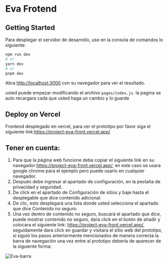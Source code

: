 # Eva Frotend
## Getting Started

Para desplegar el servidor de desarrollo, use en la consola de comandos lo siguiente:

```bash
npm run dev
# or
yarn dev
# or
pnpm dev
```

Abra [http://localhost:3000](http://localhost:3000) con su navegador para ver el resultado.

usted puede empezar modificando el archivo `pages/index.js`. la pagina se auto recargara cada que usted haga un cambio y lo guarde

## Deploy on Vercel
Frontend desplegado en vercel, para ver el prototipo por favor siga el siguiente link:https://project-eva-front.vercel.app/

## Tener en cuenta:
1. Para que la página web funcione debe copiar el siguiente link en su navegador:https://project-eva-front.vercel.app/, en este caso se usara google chrome para el ejemplo pero puede usarlo en cualquier navegador.
2. Después debe ingresar al apartado de configuración, en la pestaña de privacidad y seguridad.
3. De click en el apartado de Configuración de sitios y baje hasta el desplegable que dice contenido adicional.
4. De clic, esto desplegará una lista donde usted selecciona el apartado que dice Contenido no seguro.
5. Una vez dentro de contenido no seguro, buscará el apartado que dice, puede mostrar contenido no seguro, dará click en el botón de añadir y colocara el siguiente link: https://project-eva-front.vercel.app/, seguidamente dara click en guardar y visitara el sitio web del prototipo, si siguió los pasos anteriormente mencionados de manera correcta la barra de navegación una vez entre al prototipo debería de aparecer de la siguiente forma:

![Eva-barra](https://github.com/BrayanCortes/project-eva-front/assets/101487602/56afeb48-dca1-4f1c-8d2f-aef8ab9b6dac)
